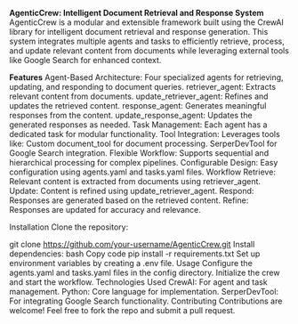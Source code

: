 **AgenticCrew: Intelligent Document Retrieval and Response System**
AgenticCrew is a modular and extensible framework built using the CrewAI library for intelligent document retrieval and response generation. This system integrates multiple agents and tasks to efficiently retrieve, process, and update relevant content from documents while leveraging external tools like Google Search for enhanced context.

**Features**
Agent-Based Architecture: Four specialized agents for retrieving, updating, and responding to document queries.
retriever_agent: Extracts relevant content from documents.
update_retriever_agent: Refines and updates the retrieved content.
response_agent: Generates meaningful responses from the content.
update_response_agent: Updates the generated responses as needed.
Task Management: Each agent has a dedicated task for modular functionality.
Tool Integration: Leverages tools like:
Custom document_tool for document processing.
SerperDevTool for Google Search integration.
Flexible Workflow: Supports sequential and hierarchical processing for complex pipelines.
Configurable Design: Easy configuration using agents.yaml and tasks.yaml files.
Workflow
Retrieve: Relevant content is extracted from documents using retriever_agent.
Update: Content is refined using update_retriever_agent.
Respond: Responses are generated based on the retrieved content.
Refine: Responses are updated for accuracy and relevance.

Installation
Clone the repository:

git clone https://github.com/your-username/AgenticCrew.git
Install dependencies:
bash
Copy code
pip install -r requirements.txt
Set up environment variables by creating a .env file.
Usage
Configure the agents.yaml and tasks.yaml files in the config directory.
Initialize the crew and start the workflow.
Technologies Used
CrewAI: For agent and task management.
Python: Core language for implementation.
SerperDevTool: For integrating Google Search functionality.
Contributing
Contributions are welcome! Feel free to fork the repo and submit a pull request.
